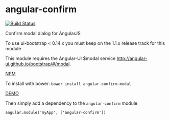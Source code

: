 angular-confirm
===============
[![Build Status](https://travis-ci.org/Schlogen/angular-confirm.svg?branch=master)](https://travis-ci.org/Schlogen/angular-confirm)

Confirm modal dialog for AngularJS

To use ui-bootstrap < 0.14.x you must keep on the 1.1.x release track for this module

This module requires the Angular-UI $modal service http://angular-ui.github.io/bootstrap/#/modal.

[NPM](https://www.npmjs.com/package/angular-confirm)

To install with bower: `bower install angular-confirm-modal`

[DEMO](http://schlogen.github.io/angular-confirm)

Then simply add a dependency to the `angular-confirm` module

```
angular.module('myApp', ['angular-confirm'])
```
